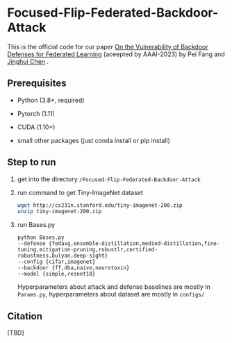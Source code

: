 # Focused-Flip-Federated-Backdoor-Attack
This is the official code for our paper [On the Vulnerability of Backdoor Defenses for Federated Learning](https://arxiv.org/abs/2301.08170) (aceepted by AAAI-2023) by Pei Fang and  [Jinghui Chen](https://jinghuichen.github.io/) .

## Prerequisites

- Python (3.8+, required)
- Pytorch (1.11)
- CUDA (1.10+)

- small other packages (just conda install or pip install)

## Step to run
1. get into the directory `/Focused-Flip-Federated-Backdoor-Attack`

2. run command to get Tiny-ImageNet dataset

   ```bash
   wget http://cs231n.stanford.edu/tiny-imagenet-200.zip
   unzip tiny-imagenet-200.zip
   ```

3. run Bases.py
   ```
   python Bases.py 
   --defense {fedavg,ensemble-distillation,mediod-distillation,fine-tuning,mitigation-pruning,robustlr,certified-robustness,bulyan,deep-sight} 
   --config {cifar,imagenet} 
   --backdoor {ff,dba,naive,neurotoxin}
   --model {simple,resnet18}
   ```

   Hyperparameters about attack and defense baselines are mostly in `Params.py`, hyperparameters about dataset are mostly in `configs/`

## Citation
   [TBD]

